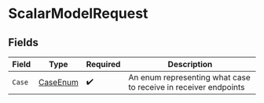 # ScalarModelRequest


## Fields

| Field                                                           | Type                                                            | Required                                                        | Description                                                     |
| --------------------------------------------------------------- | --------------------------------------------------------------- | --------------------------------------------------------------- | --------------------------------------------------------------- |
| `Case`                                                          | [CaseEnum](../../Models/Shared/CaseEnum.md)                     | :heavy_check_mark:                                              | An enum representing what case to receive in receiver endpoints |